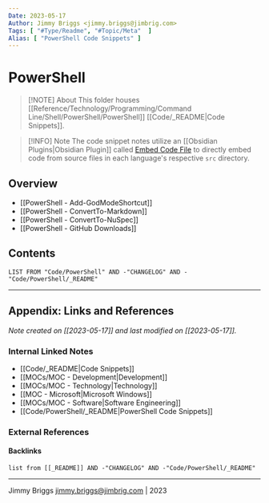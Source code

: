 ```yaml
---
Date: 2023-05-17
Author: Jimmy Briggs <jimmy.briggs@jimbrig.com>
Tags: [ "#Type/Readme", "#Topic/Meta"  ]
Alias: [ "PowerShell Code Snippets" ]
---
```


# PowerShell

> [!NOTE] About
> This folder houses [[Reference/Technology/Programming/Command Line/Shell/PowerShell/PowerShell]] [[Code/_README|Code Snippets]].

> [!INFO] Note
> The code snippet notes utilize an [[Obsidian Plugins|Obsidian Plugin]] called [Embed Code File](https://github.com/almariah/embed-code-file/) to directly embed code from source files in each language's respective `src` directory.

## Overview

- [[PowerShell - Add-GodModeShortcut]]
- [[PowerShell - ConvertTo-Markdown]]
- [[PowerShell - ConvertTo-NuSpec]]
- [[PowerShell - GitHub Downloads]]

## Contents

```dataview
LIST FROM "Code/PowerShell" AND -"CHANGELOG" AND -"Code/PowerShell/_README"
```

***

## Appendix: Links and References

*Note created on [[2023-05-17]] and last modified on [[2023-05-17]].*

### Internal Linked Notes

- [[Code/_README|Code Snippets]]
- [[MOCs/MOC - Development|Development]]
- [[MOCs/MOC - Technology|Technology]]
- [[MOC - Microsoft|Microsoft Windows]]
- [[MOCs/MOC - Software|Software Engineering]]
- [[Code/PowerShell/_README|PowerShell Code Snippets]]


### External References

#### Backlinks

```dataview
list from [[_README]] AND -"CHANGELOG" AND -"Code/PowerShell/_README"
```


***

Jimmy Briggs <jimmy.briggs@jimbrig.com> | 2023

